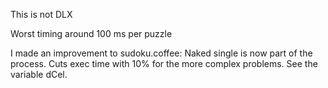This is not DLX

Worst timing around 100 ms per puzzle

I made an improvement to sudoku.coffee:
Naked single is now part of the process.
Cuts exec time with 10% for the more complex problems.
See the variable dCel.
